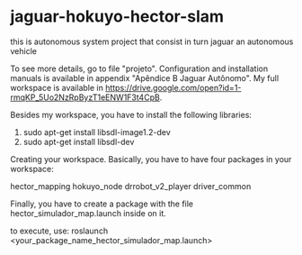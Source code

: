 # jaguar-hokuyo-hector-slam
this is autonomous system project that consist in turn jaguar an autonomous vehicle

To see more details, go to file "projeto". Configuration and installation manuals is available in appendix "Apêndice B Jaguar Autônomo". 
My full workspace is available in https://drive.google.com/open?id=1-rmqKP_5Uo2NzRpByzT1eENW1F3t4CpB.

Besides my workspace, you have to install the following libraries:

1) sudo apt-get install libsdl-image1.2-dev
2) sudo apt-get install libsdl-dev

Creating your workspace.
Basically, you have to have four packages in your workspace:

hector_mapping
hokuyo_node
drrobot_v2_player
driver_common

Finally, you have to create a package with the file hector_simulador_map.launch inside on it.

to execute, use: roslaunch <your_package_name_hector_simulador_map.launch>
